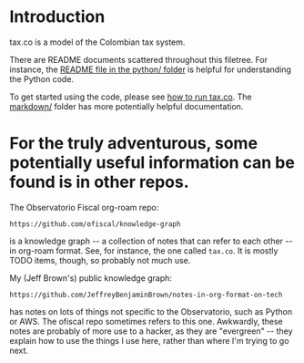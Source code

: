 # Introduction

tax.co is a model of the Colombian tax system.

There are README documents scattered throughout this filetree.
For instance, the [README file in the python/ folder](python/README.md)
is helpful for understanding the Python code.

To get started using the code, please see
[how to run tax.co](markdown/How-to-run-tax.co.md).
The [markdown/](markdown/) folder has more potentially helpful documentation.


# For the truly adventurous, some potentially useful information can be found is in other repos.

The Observatorio Fiscal org-roam repo:
```
https://github.com/ofiscal/knowledge-graph
```
is a knowledge graph --
a collection of notes that can refer to each other --
in org-roam format. See, for instance, the one called `tax.co`.
It is mostly TODO items, though, so probably not much use.

My (Jeff Brown's) public knowledge graph:
```
https://github.com/JeffreyBenjaminBrown/notes-in-org-format-on-tech
```
has notes on lots of things not specific to the Observatorio,
such as Python or AWS. The ofiscal repo sometimes refers to this one.
Awkwardly, these notes are probably of more use to a hacker,
as they are "evergreen" -- they explain how to use the things I use here,
rather than where I'm trying to go next.
